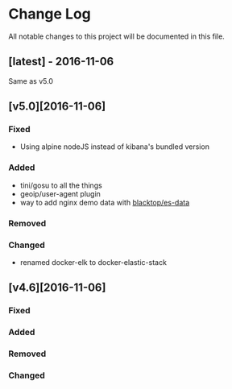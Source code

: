 Change Log
==========

All notable changes to this project will be documented in this file.

[latest] - 2016-11-06
---------------------

Same as v5.0

[v5.0][2016-11-06]
------------------

### Fixed

-	Using alpine nodeJS instead of kibana's bundled version  

### Added

-	tini/gosu to all the things  
-	geoip/user-agent plugin
-	way to add nginx demo data with [blacktop/es-data](https://github.com/blacktop/docker-es-demo-data)

### Removed

### Changed

-	renamed docker-elk to docker-elastic-stack

[v4.6][2016-11-06]
------------------

### Fixed

### Added

### Removed

### Changed
